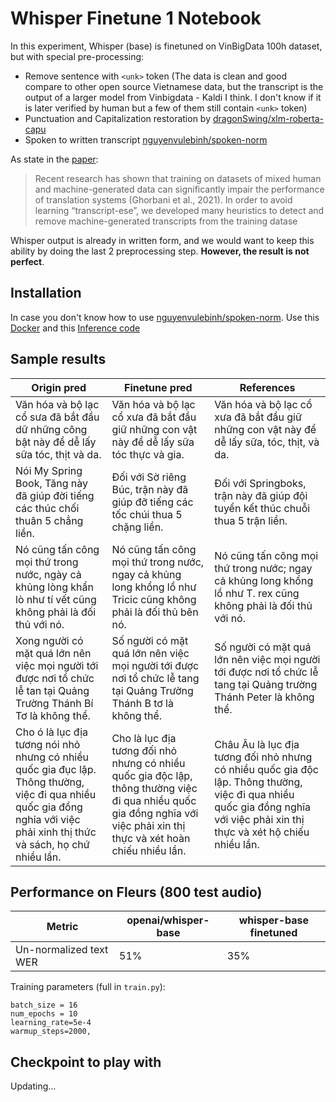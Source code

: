 
# Whisper Finetune 1 Notebook

In this experiment, Whisper (base) is finetuned on VinBigData 100h dataset, but with special pre-processing:
- Remove sentence with `<unk>` token (The data is clean and good compare to other open source Vietnamese data, but the transcript is the output of a larger model from Vinbigdata - Kaldi I think. I don't know if it is later verified by human but a few of them still contain `<unk>` token)
- Punctuation and Capitalization restoration by [dragonSwing/xlm-roberta-capu](https://huggingface.co/dragonSwing/xlm-roberta-capu)
- Spoken to written transcript [nguyenvulebinh/spoken-norm](https://github.com/nguyenvulebinh/spoken-norm)

As state in the [paper](https://arxiv.org/pdf/2212.04356.pdf):
> Recent research has shown that training on datasets of mixed human and machine-generated data can significantly impair the performance of translation systems (Ghorbani et al., 2021). In order to avoid learning “transcript-ese”, we developed many heuristics to detect and remove machine-generated transcripts from the training datase

Whisper output is already in written form, and we would want to keep this ability by doing the last 2 preprocessing step. **However, the result is not perfect**.


## Installation

In case you don't know how to use [nguyenvulebinh/spoken-norm](https://github.com/nguyenvulebinh/spoken-norm). Use this [Docker](https://hub.docker.com/r/huggingface/transformers-pytorch-gpu/tags?page=1&name=4.17) and this [Inference code](https://huggingface.co/spaces/nguyenvulebinh/spoken-norm-taggen/tree/main)
## Sample results

Origin pred | Finetune pred | References |
|--|--|--|
|Văn hóa và bộ lạc cổ sưa đã bắt đầu dữ những công bật này để dễ lấy sữa tóc, thịt và da.|Văn hóa và bộ lạc cổ xưa đã bắt đầu giữ những con vật này để dễ lấy sữa tóc thực và gia.|Văn hóa và bộ lạc cổ xưa đã bắt đầu giữ những con vật này để dễ lấy sữa, tóc, thịt, và da.|
|Nói My Spring Book, Tăng này đã giúp đời tiếng các thúc chối thuân 5 chẳng liền.|Đối với Sờ riêng Búc, trận này đã giúp đỡ tiếng các tốc chúi thua 5 chặng liền.|Đối với Springboks, trận này đã giúp đội tuyển kết thúc chuỗi thua 5 trận liền.|
|Nó cũng tấn công mọi thứ trong nước, ngày cả khủng lòng khẩn lò như tí vết cũng không phải là đối thủ với nó.|Nó cũng tấn công mọi thứ trong nước, ngay cả khủng long khổng lồ như Tricic cũng không phải là đối thủ bên nó.|Nó cũng tấn công mọi thứ trong nước; ngay cả khủng long khổng lồ như T. rex cũng không phải là đối thủ với nó.|
|Xong người có mặt quá lớn nên việc mọi người tới được nơi tổ chức lễ tan tại Quảng Trường Thánh Bí Tơ là không thể.|Số người có mặt quá lớn nên việc mọi người tới được nơi tổ chức lễ tang tại Quảng Trường Thánh B tơ là không thể.|Số người có mặt quá lớn nên việc mọi người tới được nơi tổ chức lễ tang tại Quảng trường Thánh Peter là không thể.|
|Cho ó là lục địa tương nói nhỏ nhưng có nhiều quốc gia đục lập. Thông thường, việc đi qua nhiều quốc gia đồng nghỉa với việc phải xinh thị thức và sách, họ chứ nhiều lần.|Cho là lục địa tương đối nhỏ nhưng có nhiều quốc gia độc lập, thông thường việc đi qua nhiều quốc gia đồng nghĩa với việc phải xin thị thực và xét hoàn chiếu nhiều lần.|Châu Âu là lục địa tương đối nhỏ nhưng có nhiều quốc gia độc lập. Thông thường, việc đi qua nhiều quốc gia đồng nghĩa với việc phải xin thị thực và xét hộ chiếu nhiều lần.|


## Performance on Fleurs (800 test audio)

|Metric|openai/whisper-base|whisper-base finetuned|
|--|--|--|
|Un-normalized text WER|51%|35%|

Training parameters (full in `train.py`):
```
batch_size = 16
num_epochs = 10
learning_rate=5e-4
warmup_steps=2000,
```
## Checkpoint to play with

Updating...